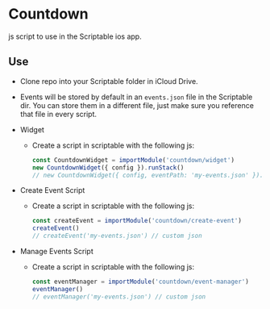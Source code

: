 # Countdown

js script to use in the Scriptable ios app.

## Use

- Clone repo into your Scriptable folder in iCloud Drive.
- Events will be stored by default in an `events.json` file in the Scriptable dir. You can store them in a different file, just make sure you reference that file in every script.

- Widget
  - Create a script in scriptable with the following js:
    ```js
    const CountdownWidget = importModule('countdown/widget')
    new CountdownWidget({ config }).runStack()
    // new CountdownWidget({ config, eventPath: 'my-events.json' }).runStack() // custom json
    ```
- Create Event Script
  - Create a script in scriptable with the following js:
    ```js
    const createEvent = importModule('countdown/create-event')
    createEvent()
    // createEvent('my-events.json') // custom json
    ```
- Manage Events Script
  - Create a script in scriptable with the following js:
    ```js
    const eventManager = importModule('countdown/event-manager')
    eventManager()
    // eventManager('my-events.json') // custom json
    ```
